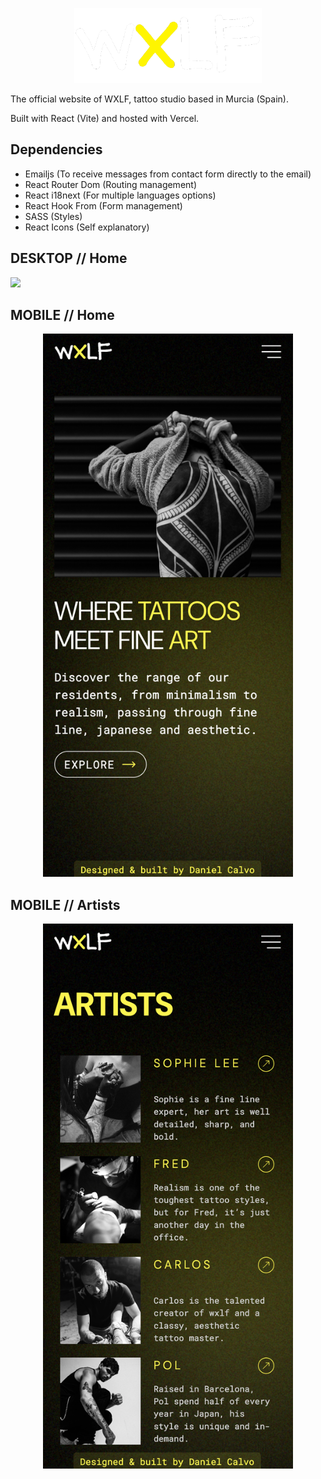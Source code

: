 <p align="center">
<img src="./public/main-logo.png" width="300"  />
</p>

The official website of WXLF, tattoo studio based in Murcia (Spain).

Built with React (Vite) and hosted with Vercel.

## **Dependencies**

- Emailjs (To receive messages from contact form directly to the email)
- React Router Dom (Routing management)
- React i18next (For multiple languages options)
- React Hook From (Form management)
- SASS (Styles)
- React Icons (Self explanatory)

## **DESKTOP // Home**

![](./public/screenshots/desktop1.png)

## **MOBILE // Home**

<p align="center">
<img src="./public/screenshots/mobile-home.png" width="400"  />
</p>

## **MOBILE // Artists**

<p align="center">
<img src="./public/screenshots/mobile-artists.png" width="400"  />
</p>

